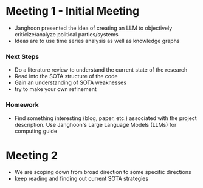 # Meeting 1 - Initial Meeting
- Janghoon presented the idea of creating an LLM to objectively criticize/analyze political parties/systems
- Ideas are to use time series analysis as well as knowledge graphs 

### Next Steps
- Do a literature review to understand the current state of the research
- Read into the SOTA structure of the code
- Gain an understanding of SOTA weaknesses
- try to make your own refinement 

### Homework
- Find something interesting (blog, paper, etc.) associated with the project description. Use Janghoon's Large Language Models (LLMs) for computing guide 

# Meeting 2 
- We are scoping down from broad direction to some specific directions
- keep reading and finding out current SOTA strategies 